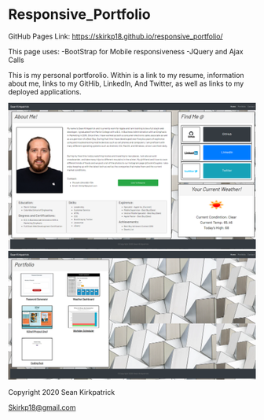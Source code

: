# Responsive_Portfolio

GitHub Pages Link: https://skirkp18.github.io/responsive_portfolio/

This page uses:
-BootStrap for Mobile responsiveness
-JQuery and Ajax Calls

This is my personal portforolio. Within is a link to my resume, information about me, links to my GitHib, LinkedIn, And Twitter, as well as links to my deployed applications.

<img src="assets\Responsive_Portfolio_v2.0.png">

<img src="assets\Portfolio_Page_V.20.png">

Copyright 2020 Sean Kirkpatrick

Skirkp18@gmail.com
